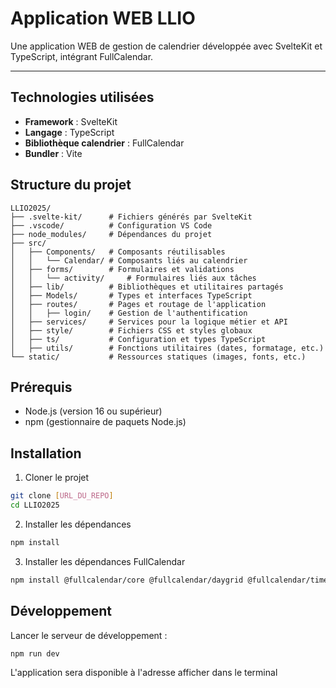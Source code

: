 # Application WEB LLIO

Une application WEB de gestion de calendrier développée avec SvelteKit et TypeScript, intégrant FullCalendar.

---

## Technologies utilisées
- **Framework** : SvelteKit
- **Langage** : TypeScript
- **Bibliothèque calendrier** : FullCalendar
- **Bundler** : Vite

## Structure du projet

```plaintext
LLIO2025/
├── .svelte-kit/      # Fichiers générés par SvelteKit
├── .vscode/          # Configuration VS Code
├── node_modules/     # Dépendances du projet
├── src/
│   ├── Components/   # Composants réutilisables
│   │   └── Calendar/ # Composants liés au calendrier
│   ├── forms/        # Formulaires et validations
│   │   └── activity/     # Formulaires liés aux tâches
│   ├── lib/          # Bibliothèques et utilitaires partagés
│   ├── Models/       # Types et interfaces TypeScript
│   ├── routes/       # Pages et routage de l'application
│   │   ├── login/    # Gestion de l'authentification
│   ├── services/     # Services pour la logique métier et API
│   ├── style/        # Fichiers CSS et styles globaux
│   ├── ts/           # Configuration et types TypeScript
│   ├── utils/        # Fonctions utilitaires (dates, formatage, etc.)
└── static/           # Ressources statiques (images, fonts, etc.)
```

## Prérequis
- Node.js (version 16 ou supérieur)
- npm (gestionnaire de paquets Node.js)

## Installation
1. Cloner le projet
```bash
git clone [URL_DU_REPO]
cd LLIO2025
```
2. Installer les dépendances
```bash
npm install
```
3. Installer les dépendances FullCalendar
```bash
npm install @fullcalendar/core @fullcalendar/daygrid @fullcalendar/timegrid @fullcalendar/interaction
```

## Développement
Lancer le serveur de développement :
```bash
npm run dev
```
L'application sera disponible à l'adresse afficher dans le terminal


